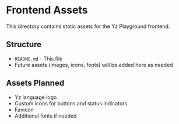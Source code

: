 # Frontend Assets

This directory contains static assets for the Yz Playground frontend.

## Structure

- `README.md` - This file
- Future assets (images, icons, fonts) will be added here as needed

## Assets Planned

- Yz language logo
- Custom icons for buttons and status indicators
- Favicon
- Additional fonts if needed
